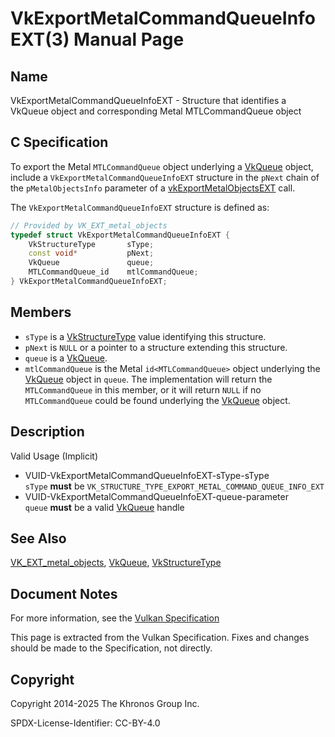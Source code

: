# VkExportMetalCommandQueueInfoEXT(3) Manual Page

## Name

VkExportMetalCommandQueueInfoEXT - Structure that identifies a VkQueue object and corresponding Metal MTLCommandQueue object



## [](#_c_specification)C Specification

To export the Metal `MTLCommandQueue` object underlying a [VkQueue](https://registry.khronos.org/vulkan/specs/latest/man/html/VkQueue.html) object, include a `VkExportMetalCommandQueueInfoEXT` structure in the `pNext` chain of the `pMetalObjectsInfo` parameter of a [vkExportMetalObjectsEXT](https://registry.khronos.org/vulkan/specs/latest/man/html/vkExportMetalObjectsEXT.html) call.

The `VkExportMetalCommandQueueInfoEXT` structure is defined as:

```c++
// Provided by VK_EXT_metal_objects
typedef struct VkExportMetalCommandQueueInfoEXT {
    VkStructureType       sType;
    const void*           pNext;
    VkQueue               queue;
    MTLCommandQueue_id    mtlCommandQueue;
} VkExportMetalCommandQueueInfoEXT;
```

## [](#_members)Members

- `sType` is a [VkStructureType](https://registry.khronos.org/vulkan/specs/latest/man/html/VkStructureType.html) value identifying this structure.
- `pNext` is `NULL` or a pointer to a structure extending this structure.
- `queue` is a [VkQueue](https://registry.khronos.org/vulkan/specs/latest/man/html/VkQueue.html).
- `mtlCommandQueue` is the Metal `id<MTLCommandQueue>` object underlying the [VkQueue](https://registry.khronos.org/vulkan/specs/latest/man/html/VkQueue.html) object in `queue`. The implementation will return the `MTLCommandQueue` in this member, or it will return `NULL` if no `MTLCommandQueue` could be found underlying the [VkQueue](https://registry.khronos.org/vulkan/specs/latest/man/html/VkQueue.html) object.

## [](#_description)Description

Valid Usage (Implicit)

- [](#VUID-VkExportMetalCommandQueueInfoEXT-sType-sType)VUID-VkExportMetalCommandQueueInfoEXT-sType-sType  
  `sType` **must** be `VK_STRUCTURE_TYPE_EXPORT_METAL_COMMAND_QUEUE_INFO_EXT`
- [](#VUID-VkExportMetalCommandQueueInfoEXT-queue-parameter)VUID-VkExportMetalCommandQueueInfoEXT-queue-parameter  
  `queue` **must** be a valid [VkQueue](https://registry.khronos.org/vulkan/specs/latest/man/html/VkQueue.html) handle

## [](#_see_also)See Also

[VK\_EXT\_metal\_objects](https://registry.khronos.org/vulkan/specs/latest/man/html/VK_EXT_metal_objects.html), [VkQueue](https://registry.khronos.org/vulkan/specs/latest/man/html/VkQueue.html), [VkStructureType](https://registry.khronos.org/vulkan/specs/latest/man/html/VkStructureType.html)

## [](#_document_notes)Document Notes

For more information, see the [Vulkan Specification](https://registry.khronos.org/vulkan/specs/latest/html/vkspec.html#VkExportMetalCommandQueueInfoEXT)

This page is extracted from the Vulkan Specification. Fixes and changes should be made to the Specification, not directly.

## [](#_copyright)Copyright

Copyright 2014-2025 The Khronos Group Inc.

SPDX-License-Identifier: CC-BY-4.0